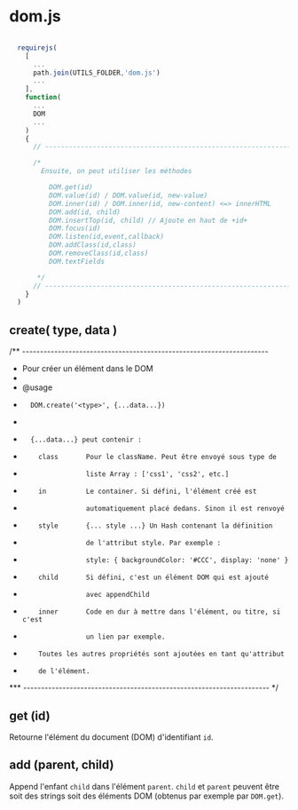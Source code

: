 # dom.js


~~~javascript

  requirejs(
    [
      ...
      path.join(UTILS_FOLDER,'dom.js')
      ...
    ],
    function(
      ...
      DOM
      ...
    )
    {
      // ---------------------------------------------------------------------

      /*
        Ensuite, on peut utiliser les méthodes  

          DOM.get(id)
          DOM.value(id) / DOM.value(id, new-value)
          DOM.inner(id) / DOM.inner(id, new-content) <=> innerHTML
          DOM.add(id, child)
          DOM.insertTop(id, child) // Ajoute en haut de +id+
          DOM.focus(id)
          DOM.listen(id,event,callback)
          DOM.addClass(id,class)
          DOM.removeClass(id,class)
          DOM.textFields

       */
      // ---------------------------------------------------------------------
    }
  )
~~~

## create( type, data )

/** ---------------------------------------------------------------------
  *   Pour créer un élément dans le DOM
  *
  *   @usage
  *       DOM.create('<type>', {...data...})
  *
  *       {...data...} peut contenir :
  *         class       Pour le className. Peut être envoyé sous type de
  *                     liste Array : ['css1', 'css2', etc.]
  *         in          Le container. Si défini, l'élément créé est
  *                     automatiquement placé dedans. Sinon il est renvoyé
  *         style       {... style ...} Un Hash contenant la définition
  *                     de l'attribut style. Par exemple :
  *                     style: { backgroundColor: '#CCC', display: 'none' }
  *         child       Si défini, c'est un élément DOM qui est ajouté
  *                     avec appendChild
  *         inner       Code en dur à mettre dans l'élément, ou titre, si c'est
  *                     un lien par exemple.
  *         Toutes les autres propriétés sont ajoutées en tant qu'attribut
  *         de l'élément.
*** --------------------------------------------------------------------- */


## get (id)

Retourne l'élément du document (DOM) d'identifiant `id`.

## add (parent, child)

Append l'enfant `child` dans l'élément `parent`. `child` et `parent` peuvent être soit des strings soit des éléments DOM (obtenus par exemple par `DOM.get`).
